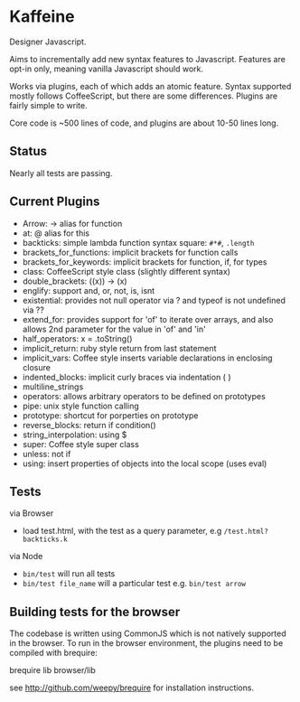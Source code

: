 Kaffeine
==

Designer Javascript.

Aims to incrementally add new syntax features to Javascript. Features are opt-in only, meaning vanilla Javascript should work.

Works via plugins, each of which adds an atomic feature. Syntax supported mostly follows CoffeeScript, but there are some differences.
Plugins are fairly simple to write.

Core code is ~500 lines of code, and plugins are about 10-50 lines long.

Status
-----

Nearly all tests are passing. 

Current Plugins
------
* Arrow: -> alias for function
* at: @ alias for this
* backticks: simple lambda function syntax square: `#*#`, `.length`
* brackets_for_functions: implicit brackets for function calls
* brackets_for_keywords: implicit brackets for function, if, for types
* class: CoffeeScript style class (slightly different syntax)
* double_brackets:  ((x)) -> (x)
* englify: support and, or, not, is, isnt
* existential: provides not null operator via ? and typeof is not undefined via ??
* extend_for: provides support for 'of' to iterate over arrays, and also allows 2nd parameter for the value in 'of' and 'in'
* half_operators: x = .toString() 
* implicit_return: ruby style return from last statement
* implicit_vars: Coffee style inserts variable declarations in enclosing closure
* indented_blocks: implicit curly braces via indentation ( )
* multiline_strings
* operators: allows arbitrary operators to be defined on prototypes
* pipe: unix style function calling
* prototype: shortcut for porperties on prototype
* reverse_blocks: return if condition()
* string_interpolation: using $
* super: Coffee style super class
* unless: not if
* using: insert properties of objects into the local scope (uses eval)



Tests
-----

via Browser
* load test.html, with the test as a query parameter, e.g <code>/test.html?backticks.k</code>

via Node
* <code>bin/test</code> will run all tests
* <code>bin/test file_name</code> will a particular test e.g. <code>bin/test arrow</code>


Building tests for the browser
----

The codebase is written using CommonJS which is not natively supported in the browser. To run in the browser environment, the plugins need to be compiled with brequire:

brequire lib browser/lib

see http://github.com/weepy/brequire for installation instructions.





